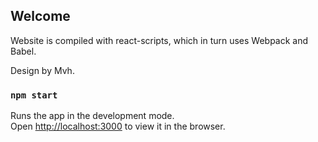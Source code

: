 ## Welcome

Website is compiled with react-scripts, which in turn uses Webpack and Babel.

Design by Mvh.

### `npm start`

Runs the app in the development mode.\
Open [http://localhost:3000](http://localhost:3000) to view it in the browser.
